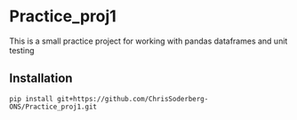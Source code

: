 # Practice_proj1

This is a small practice project for working with pandas dataframes and unit testing

## Installation

`pip install git+https://github.com/ChrisSoderberg-ONS/Practice_proj1.git`
